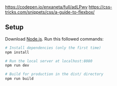 https://codepen.io/enxaneta/full/adLPwv
https://css-tricks.com/snippets/css/a-guide-to-flexbox/

## Setup
Download [Node.js](https://nodejs.org/en/download/).
Run this followed commands:

``` bash
# Install dependencies (only the first time)
npm install

# Run the local server at localhost:8080
npm run dev

# Build for production in the dist/ directory
npm run build
```
